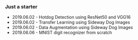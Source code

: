 ### Just a starter

- 2019.06.02 - Hotdog Detection using ResNet50 and VGG16
- 2019.06.02 - Transfer Learning using Sideway Dog Images
- 2019.06.02 - Data Augmentation using Sideway Dog Images
- 2019.06.06 - MNIST digit recognizer from scratch
